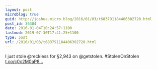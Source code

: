```yaml
---
layout: post
microblog: true
guid: http://joshua.micro.blog/2016/01/03/t683791184406302720.html
post_id: 36384
date: 2016-01-04T10:24:57+1100
lastmod: 2019-07-30T17:41:25+1100
type: post
url: /2016/01/03/t683791184406302720.html
---
```

I just stole @reckless for §2,943 on @getstolen. #StolenOnStolen [t.co/c0c2M0aP8...](https://t.co/c0c2M0aP8s)
